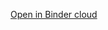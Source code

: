 [Open in Binder cloud](https://hub.gke.mybinder.org/user/andgineer-pandas_notebooks-4uszttmy/notebooks/iris.ipynb)